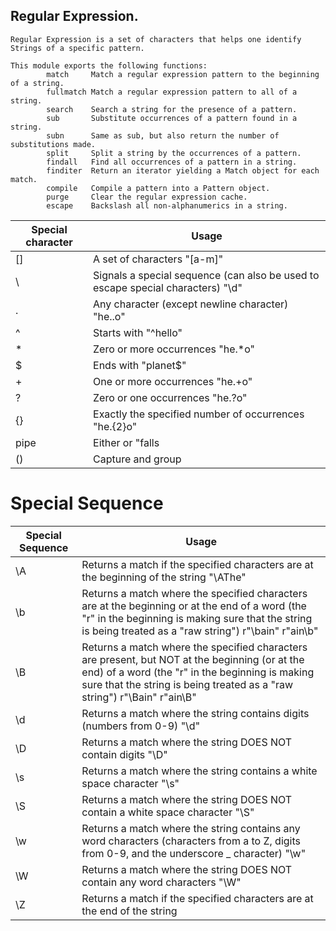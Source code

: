 ## Regular Expression.
```
Regular Expression is a set of characters that helps one identify Strings of a specific pattern.
```
```
This module exports the following functions:
        match     Match a regular expression pattern to the beginning of a string.
        fullmatch Match a regular expression pattern to all of a string.
        search    Search a string for the presence of a pattern.
        sub       Substitute occurrences of a pattern found in a string.
        subn      Same as sub, but also return the number of substitutions made.
        split     Split a string by the occurrences of a pattern.
        findall   Find all occurrences of a pattern in a string.
        finditer  Return an iterator yielding a Match object for each match.
        compile   Compile a pattern into a Pattern object.
        purge     Clear the regular expression cache.
        escape    Backslash all non-alphanumerics in a string.

```

| Special character               | Usage                          |
| ------------------------------- | --------------------------------------------- |
| [] | A set of characters	"[a-m]" |
| \ | Signals a special sequence (can also be used to escape special characters) "\d" |
| . | Any character (except newline character)	"he..o" |
| ^ | Starts with	"^hello" |
| *| Zero or more occurrences	"he.*o" |
| $| Ends with	"planet$" |
| + | 	One or more occurrences	"he.+o" |
| ? | 	Zero or one occurrences	"he.?o" |
|{}| Exactly the specified number of occurrences	"he.{2}o" |
| pipe | Either or	"falls|stays" |
|() |	Capture and group |


# Special Sequence
| Special Sequence               | Usage                          |
| ------------------------------- | --------------------------------------------- |
| \A |	Returns a match if the specified characters are at the beginning of the string	"\AThe"	 |
| \b |	Returns a match where the specified characters are at the beginning or at the end of a word  (the "r" in the beginning is making sure that the string is being treated as a "raw string")	r"\bain"  r"ain\b"	|
| \B | Returns a match where the specified characters are present, but NOT at the beginning (or at the end) of a word  (the "r" in the beginning is making sure that the string is being treated as a "raw string")	r"\Bain" r"ain\B"	|
| \d  | Returns a match where the string contains digits (numbers from 0-9)	"\d"	|
| \D  | Returns a match where the string DOES NOT contain digits	"\D"	|
| \s  | Returns a match where the string contains a white space character	"\s"	|
| \S  | Returns a match where the string DOES NOT contain a white space character	"\S" |
| \w  | Returns a match where the string contains any word characters (characters from a to Z, digits from 0-9, and the underscore _ character) "\w" |	
| \W  | Returns a match where the string DOES NOT contain any word characters	"\W"	|
| \Z  | Returns a match if the specified characters are at the end of the string |

